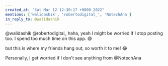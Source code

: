 ```yaml
---
created_at: "Sat Mar 12 12:30:17 +0000 2022"
mentions: ['walidashik', 'robertodigital_', 'NotechAna']
in_reply_to: @walidashik
---
```


@walidashik @robertodigital_ haha, yeah I might be worried if I stop posting too. I spend too much time on this app. 😅

but this is where my friends hang out, so worth it to me! 😂

Personally, I get worried if I don't see anything from @NotechAna